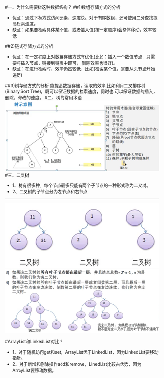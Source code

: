 #一、为什么需要树这种数据结构？
##1)数组存储方式的分析
- 优点：通过下标方式访问元素，速度快。对于有序数组，还可使用二分查找提高检索速度。
- 缺点：如果要检索具体某个值，或者插入值(按一定顺序)会整体移动，效率较低

##2)链式存储方式的分析
- 优点：在一定程度上对数组存储方式有优化(比如：插入一个数值节点，只需要将插入节点，链接到链表中即可，
删除效率也很好)。
- 缺点：在进行检索时，效率仍然较低，比如(检索某个值，需要从头节点开始遍历)

##3)树存储方式的分析
能提高数据存储，读取的效率,比如利用二叉排序树(Binary      Sort Tree)，既可以保证数据的检索速度，同时也
可以保证数据的插入，删除，修改的速度。
#二、树的常用术语
![](assets/ccf26bd1.png)
#三、二叉树
- 1、树有很多种，每个节点最多只能有两个子节点的一种形式称为二叉树。
- 2、二叉树的子节点分为左节点和右节点
___
![](assets/75ed96ad.png)
![](assets/627ac67f.png)

#ArrayList和LinkedList对比？
- 1、对于随机访问get和set，ArrayList优于LinkedList，因为LinkedList要移动指针。 
- 2、对于新增和删除操作add和remove，LinedList比较占优势，因为ArrayList要移动数据。

